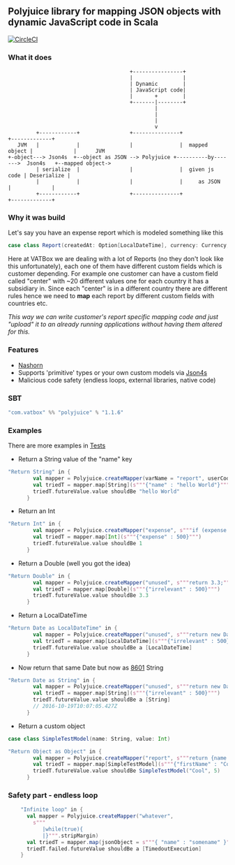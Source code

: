 ## Polyjuice library for mapping JSON objects with dynamic JavaScript code in Scala
[![CircleCI](https://circleci.com/gh/VATBox/polyjuicelib.svg?style=svg)](https://circleci.com/gh/VATBox/polyjuicelib)
### What it does
```
                                       +----------------+
                                       |                |
                                       | Dynamic        |
                                       | JavaScript code|
                                       |       +        |
                                       +-------|--------+
                                               |
                                               |
                                               |
                                               v
         +------------+                +---------------+                +-------------+
   JVM   |            |                |               |  mapped object |             |      JVM
+-object---> Json4s  +--object as JSON --> Polyjuice +----------by------->  Json4s   +--mapped object->
         | serialize  |                |               |  given js code | Deserialize |
         |            |                |               |     as JSON    |             |
         +------------+                +---------------+                +-------------+

```
 
### Why it was build
Let's say you have an expense report which is modeled something like this
```scala
case class Report(createdAt: Option[LocalDateTime], currency: Currency, amount: Double, country: Option[String], customFields: Map[String,CustomField]) 
```                        
Here at VATBox we are dealing with a lot of Reports (no they don't look like this unfortunately), each one of them have different custom fields which is customer depending.
For example one customer can have a custom field called "center" with ~20 different values one for each country it has a subsidiary in.
Since each "center" is in a different country there are different rules hence we need to __map__ each report by different custom fields with countries etc.

*This way we can write customer's report specific mapping code and just "upload" it to an already running applications without having them altered for this.*  
 
### Features
* [Nashorn](http://www.oracle.com/technetwork/articles/java/jf14-nashorn-2126515.html) 
* Supports 'primitive' types or your own custom models via [Json4s](https://github.com/json4s/json4s)
* Malicious code safety (endless loops, external libraries, native code)  

### SBT

```scala
"com.vatbox" %% "polyjuice" % "1.1.6"
```

### Examples
There are more examples in [Tests](/src/test/scala/com/vatbox/polyjuice/PolyjuiceSpec.scala)
* Return a String value of the "name" key
```scala
"Return String" in {
        val mapper = Polyjuice.createMapper(varName = "report", userCode = s"""return report.name;""")
        val triedT = mapper.map[String](s"""{"name" : "hello World"}""")
        triedT.futureValue.value shouldBe "hello World"
      }
```
* Return an Int
```scala
"Return Int" in {
        val mapper = Polyjuice.createMapper("expense", s"""if (expense.expense > 400) {return 1;} else {return 2;}""")
        val triedT = mapper.map[Int](s"""{"expense" : 500}""")
        triedT.futureValue.value shouldBe 1
      }
```
* Return a Double (well you got the idea)
```scala
"Return Double" in {
        val mapper = Polyjuice.createMapper("unused", s"""return 3.3;""")
        val triedT = mapper.map[Double](s"""{"irrelevant" : 500}""")
        triedT.futureValue.value shouldBe 3.3
      }
```
* Return a LocalDateTime
```scala
"Return Date as LocalDateTime" in {
        val mapper = Polyjuice.createMapper("unused", s"""return new Date();""")
        val triedT = mapper.map[LocalDateTime](s"""{"irrelevant" : 500}""")
        triedT.futureValue.value shouldBe a [LocalDateTime]
      }
```
* Now return that same Date but now as [8601](https://en.wikipedia.org/wiki/ISO_8601) String
```scala
"Return Date as String" in {
        val mapper = Polyjuice.createMapper("unused", s"""return new Date();""")
        val triedT = mapper.map[String](s"""{"irrelevant" : 500}""")
        triedT.futureValue.value shouldBe a [String]
        // 2016-10-19T10:07:05.427Z
      }
```
* Return a custom object
```scala 
case class SimpleTestModel(name: String, value: Int)
```
```scala
"Return Object as Object" in {
        val mapper = Polyjuice.createMapper("report", s"""return {name: report.firstName, value : 5};""")
        val triedT = mapper.map[SimpleTestModel](s"""{"firstName" : "Cool"}""")
        triedT.futureValue.value shouldBe SimpleTestModel("Cool", 5)
      }
```

### Safety part - endless loop
```scala
    "Infinite loop" in {
      val mapper = Polyjuice.createMapper("whatever",
        s"""
           |while(true){
           |}""".stripMargin)
      val triedT = mapper.map(jsonObject = s"""{ "name" : "somename" }""", timeout = 3 seconds)
      triedT.failed.futureValue shouldBe a [TimedoutExecution]
    }
```